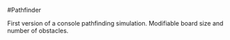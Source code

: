 #Pathfinder

First version of a console pathfinding simulation.
Modifiable board size and number of obstacles.
